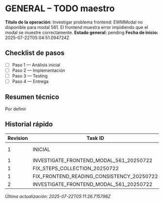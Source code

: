 # GENERAL – TODO maestro

**Título de la operación:** Investigar problema frontend: EWMModal no disponible para modal 561. El frontend muestra error impidiendo que el modal se muestre correctamente.
**Estado general:** pending
**Fecha de inicio:** 2025-07-22T05:04:51.094724Z

## Checklist de pasos
- [ ] Paso 1 — Análisis inicial
- [ ] Paso 2 — Implementación
- [ ] Paso 3 — Testing
- [ ] Paso 4 — Entrega

## Resumen técnico
Por definir

## Historial rápido
| Revision | Task ID | Autor | Fecha | Estado |
|----------|---------|-------|-------|--------|
| 1 | INICIAL | augment_agent | 2025-07-22T05:04:51.094724Z | pending |
| 1 | INVESTIGATE_FRONTEND_MODAL_561_20250722 | augment_agent | 2025-07-22 | todo |
| 1 | FIX_STEPS_COLLECTION_20250722 | augment_agent | 2025-07-22 | done |
| 1 | FIX_FRONTEND_READING_CONSISTENCY_20250722 | augment_agent | 2025-07-22 | todo |
| 2 | INVESTIGATE_FRONTEND_MODAL_561_20250722 | augment_agent | 2025-07-22 | done |

*Última actualización: 2025-07-22T05:11:26.715796Z*
